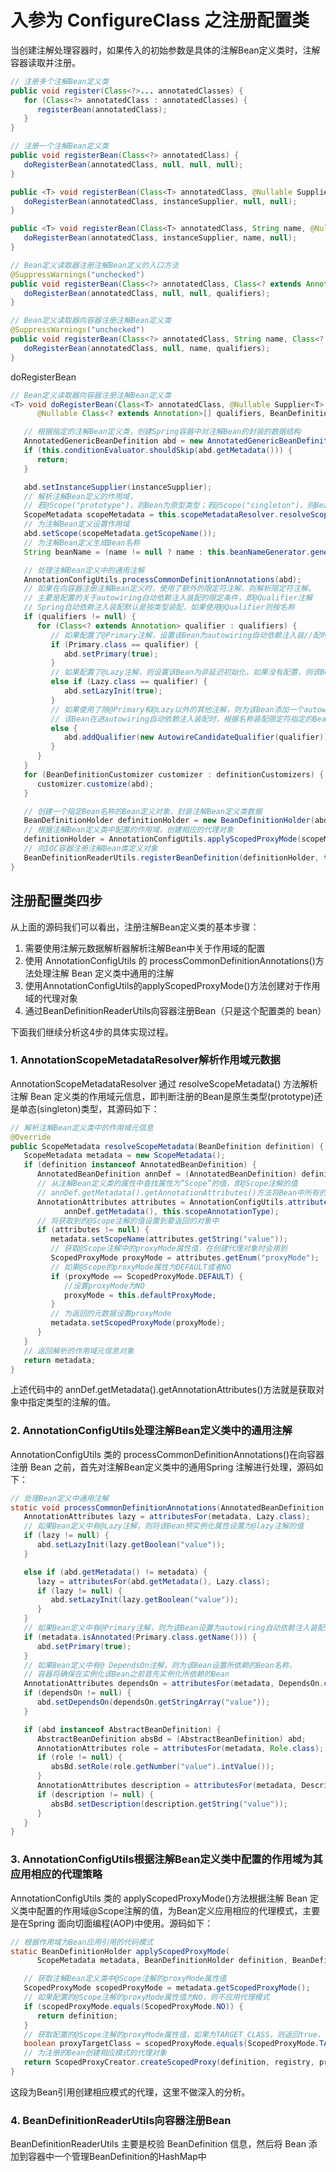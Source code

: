 # 入参为 ConfigureClass 之注册配置类

当创建注解处理容器时，如果传入的初始参数是具体的注解Bean定义类时，注解容器读取并注册。

```java
// 注册多个注解Bean定义类
public void register(Class<?>... annotatedClasses) {
   for (Class<?> annotatedClass : annotatedClasses) {
      registerBean(annotatedClass);
   }
}

// 注册一个注解Bean定义类
public void registerBean(Class<?> annotatedClass) {
   doRegisterBean(annotatedClass, null, null, null);
}

public <T> void registerBean(Class<T> annotatedClass, @Nullable Supplier<T> instanceSupplier) {
   doRegisterBean(annotatedClass, instanceSupplier, null, null);
}

public <T> void registerBean(Class<T> annotatedClass, String name, @Nullable Supplier<T> instanceSupplier) {
   doRegisterBean(annotatedClass, instanceSupplier, name, null);
}

// Bean定义读取器注册注解Bean定义的入口方法
@SuppressWarnings("unchecked")
public void registerBean(Class<?> annotatedClass, Class<? extends Annotation>... qualifiers) {
   doRegisterBean(annotatedClass, null, null, qualifiers);
}

// Bean定义读取器向容器注册注解Bean定义类
@SuppressWarnings("unchecked")
public void registerBean(Class<?> annotatedClass, String name, Class<? extends Annotation>... qualifiers) {
   doRegisterBean(annotatedClass, null, name, qualifiers);
}
```

doRegisterBean
```java
// Bean定义读取器向容器注册注解Bean定义类
<T> void doRegisterBean(Class<T> annotatedClass, @Nullable Supplier<T> instanceSupplier, @Nullable String name,
      @Nullable Class<? extends Annotation>[] qualifiers, BeanDefinitionCustomizer... definitionCustomizers) {

   // 根据指定的注解Bean定义类，创建Spring容器中对注解Bean的封装的数据结构
   AnnotatedGenericBeanDefinition abd = new AnnotatedGenericBeanDefinition(annotatedClass);
   if (this.conditionEvaluator.shouldSkip(abd.getMetadata())) {
      return;
   }

   abd.setInstanceSupplier(instanceSupplier);
   // 解析注解Bean定义的作用域，
   // 若@Scope("prototype")，则Bean为原型类型；若@Scope("singleton")，则Bean为单态类型
   ScopeMetadata scopeMetadata = this.scopeMetadataResolver.resolveScopeMetadata(abd);
   // 为注解Bean定义设置作用域
   abd.setScope(scopeMetadata.getScopeName());
   // 为注解Bean定义生成Bean名称
   String beanName = (name != null ? name : this.beanNameGenerator.generateBeanName(abd, this.registry));

   // 处理注解Bean定义中的通用注解
   AnnotationConfigUtils.processCommonDefinitionAnnotations(abd);
   // 如果在向容器注册注解Bean定义时，使用了额外的限定符注解，则解析限定符注解。
   // 主要是配置的关于autowiring自动依赖注入装配的限定条件，即@Qualifier注解
   // Spring自动依赖注入装配默认是按类型装配，如果使用@Qualifier则按名称
   if (qualifiers != null) {
      for (Class<? extends Annotation> qualifier : qualifiers) {
         // 如果配置了@Primary注解，设置该Bean为autowiring自动依赖注入装//配时的首选
         if (Primary.class == qualifier) {
            abd.setPrimary(true);
         }
         // 如果配置了@Lazy注解，则设置该Bean为非延迟初始化，如果没有配置，则该Bean为预实例化
         else if (Lazy.class == qualifier) {
            abd.setLazyInit(true);
         }
         // 如果使用了除@Primary和@Lazy以外的其他注解，则为该Bean添加一个autowiring自动依赖注入装配限定符，
         // 该Bean在进autowiring自动依赖注入装配时，根据名称装配限定符指定的Bean
         else {
            abd.addQualifier(new AutowireCandidateQualifier(qualifier));
         }
      }
   }
   for (BeanDefinitionCustomizer customizer : definitionCustomizers) {
      customizer.customize(abd);
   }

   // 创建一个指定Bean名称的Bean定义对象，封装注解Bean定义类数据
   BeanDefinitionHolder definitionHolder = new BeanDefinitionHolder(abd, beanName);
   // 根据注解Bean定义类中配置的作用域，创建相应的代理对象
   definitionHolder = AnnotationConfigUtils.applyScopedProxyMode(scopeMetadata, definitionHolder, this.registry);
   // 向IOC容器注册注解Bean类定义对象
   BeanDefinitionReaderUtils.registerBeanDefinition(definitionHolder, this.registry);
}
```
## 注册配置类四步

从上面的源码我们可以看出，注册注解Bean定义类的基本步骤：

1. 需要使用注解元数据解析器解析注解Bean中关于作用域的配置
2. 使用 AnnotationConfigUtils 的 processCommonDefinitionAnnotations()方法处理注解 Bean 定义类中通用的注解
3. 使用AnnotationConfigUtils的applyScopedProxyMode()方法创建对于作用域的代理对象
4. 通过BeanDefinitionReaderUtils向容器注册Bean（只是这个配置类的 bean）

下面我们继续分析这4步的具体实现过程。

### 1. AnnotationScopeMetadataResolver解析作用域元数据

AnnotationScopeMetadataResolver 通过 resolveScopeMetadata() 方法解析注解 Bean 定义类的作用域元信息，即判断注册的Bean是原生类型(prototype)还是单态(singleton)类型，其源码如下：

```java
// 解析注解Bean定义类中的作用域元信息
@Override
public ScopeMetadata resolveScopeMetadata(BeanDefinition definition) {
   ScopeMetadata metadata = new ScopeMetadata();
   if (definition instanceof AnnotatedBeanDefinition) {
      AnnotatedBeanDefinition annDef = (AnnotatedBeanDefinition) definition;
      // 从注解Bean定义类的属性中查找属性为”Scope”的值，即@Scope注解的值
      // annDef.getMetadata().getAnnotationAttributes()方法将Bean中所有的注解和注解的值存放在一个map集合中
      AnnotationAttributes attributes = AnnotationConfigUtils.attributesFor(
            annDef.getMetadata(), this.scopeAnnotationType);
      // 将获取到的@Scope注解的值设置到要返回的对象中
      if (attributes != null) {
         metadata.setScopeName(attributes.getString("value"));
         // 获取@Scope注解中的proxyMode属性值，在创建代理对象时会用到
         ScopedProxyMode proxyMode = attributes.getEnum("proxyMode");
         // 如果@Scope的proxyMode属性为DEFAULT或者NO
         if (proxyMode == ScopedProxyMode.DEFAULT) {
            //设置proxyMode为NO
            proxyMode = this.defaultProxyMode;
         }
         // 为返回的元数据设置proxyMode
         metadata.setScopedProxyMode(proxyMode);
      }
   }
   // 返回解析的作用域元信息对象
   return metadata;
}
```

上述代码中的 annDef.getMetadata().getAnnotationAttributes()方法就是获取对象中指定类型的注解的值。

### 2. AnnotationConfigUtils处理注解Bean定义类中的通用注解

AnnotationConfigUtils 类的 processCommonDefinitionAnnotations()在向容器注册 Bean 之前，首先对注解Bean定义类中的通用Spring 注解进行处理，源码如下：

```java
// 处理Bean定义中通用注解
static void processCommonDefinitionAnnotations(AnnotatedBeanDefinition abd, AnnotatedTypeMetadata metadata) {
   AnnotationAttributes lazy = attributesFor(metadata, Lazy.class);
   // 如果Bean定义中有@Lazy注解，则将该Bean预实例化属性设置为@lazy注解的值
   if (lazy != null) {
      abd.setLazyInit(lazy.getBoolean("value"));
   }

   else if (abd.getMetadata() != metadata) {
      lazy = attributesFor(abd.getMetadata(), Lazy.class);
      if (lazy != null) {
         abd.setLazyInit(lazy.getBoolean("value"));
      }
   }
   // 如果Bean定义中有@Primary注解，则为该Bean设置为autowiring自动依赖注入装配的首选对象
   if (metadata.isAnnotated(Primary.class.getName())) {
      abd.setPrimary(true);
   }
   // 如果Bean定义中有@ DependsOn注解，则为该Bean设置所依赖的Bean名称，
   // 容器将确保在实例化该Bean之前首先实例化所依赖的Bean
   AnnotationAttributes dependsOn = attributesFor(metadata, DependsOn.class);
   if (dependsOn != null) {
      abd.setDependsOn(dependsOn.getStringArray("value"));
   }

   if (abd instanceof AbstractBeanDefinition) {
      AbstractBeanDefinition absBd = (AbstractBeanDefinition) abd;
      AnnotationAttributes role = attributesFor(metadata, Role.class);
      if (role != null) {
         absBd.setRole(role.getNumber("value").intValue());
      }
      AnnotationAttributes description = attributesFor(metadata, Description.class);
      if (description != null) {
         absBd.setDescription(description.getString("value"));
      }
   }
}
```

### 3. AnnotationConfigUtils根据注解Bean定义类中配置的作用域为其应用相应的代理策略

AnnotationConfigUtils 类的 applyScopedProxyMode()方法根据注解 Bean 定义类中配置的作用域@Scope注解的值，为Bean定义应用相应的代理模式，主要是在Spring 面向切面编程(AOP)中使用。源码如下：

```java
// 根据作用域为Bean应用引用的代码模式
static BeanDefinitionHolder applyScopedProxyMode(
      ScopeMetadata metadata, BeanDefinitionHolder definition, BeanDefinitionRegistry registry) {

   // 获取注解Bean定义类中@Scope注解的proxyMode属性值
   ScopedProxyMode scopedProxyMode = metadata.getScopedProxyMode();
   // 如果配置的@Scope注解的proxyMode属性值为NO，则不应用代理模式
   if (scopedProxyMode.equals(ScopedProxyMode.NO)) {
      return definition;
   }
   // 获取配置的@Scope注解的proxyMode属性值，如果为TARGET_CLASS，则返回true，如果为INTERFACES，则返回false
   boolean proxyTargetClass = scopedProxyMode.equals(ScopedProxyMode.TARGET_CLASS);
   // 为注册的Bean创建相应模式的代理对象
   return ScopedProxyCreator.createScopedProxy(definition, registry, proxyTargetClass);
}
```
这段为Bean引用创建相应模式的代理，这里不做深入的分析。

### 4. BeanDefinitionReaderUtils向容器注册Bean

BeanDefinitionReaderUtils 主要是校验 BeanDefinition 信息，然后将 Bean 添加到容器中一个管理BeanDefinition的HashMap中



